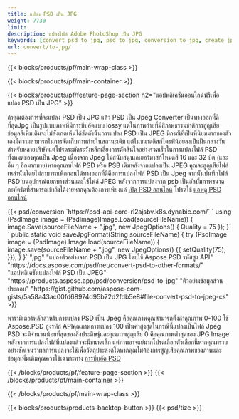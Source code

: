 ```yaml
---
title: แปลง PSD เป็น JPG
weight: 7730
limit: 
description: แปลงไฟล์ Adobe PhotoShop เป็น JPG
keywords: [convert psd to jpg, psd to jpg, conversion to jpg, create jpg from psd, print psd as jpg]
url: convert/to-jpg/
---
```


{{< blocks/products/pf/main-wrap-class >}}

{{< blocks/products/pf/main-container >}}

{{< blocks/products/pf/feature-page-section h2="แอปพลิเคชันออนไลน์ฟรีเพื่อแปลง PSD เป็น JPG" >}}
<p>ถ้าคุณต้องการที่จะแปลง PSD เป็น JPG แล้ว PSD เป็น Jpeg Converter เป็นทางออกที่ดีที่สุดJpg เป็นรูปแบบภาพที่มีการบีบอัดแบบ lossy แต่ในภาพถ่ายที่มีสีภาพธรรมชาติการสูญเสียข้อมูลสีเพิ่มเติมจะไม่สังเกตเห็นได้ชัดดังนั้นการแปลง PSD เป็น JPEG มีกรณีที่เป็นที่นิยมมากของตัวเองมีความสามารถในการจัดเก็บภาพถ่ายในสถานะเดิม แต่ในขนาดดิสก์ไดรฟ์น้อยลงเป็นฝันกลางวันสำหรับหลายบริษัทแต่โปรดระมัดระวังหลีกเลี่ยงการตัดสินใจอย่างรวดเร็วในการแปลงไฟล์ PSD ทั้งหมดของคุณเป็น Jpeg เนื่องจาก Jpeg ไม่สนับสนุนเลเยอร์มาสก์โหมดสี 16 และ 32 บิต (และอื่น ๆ อีกมากมาย)หากคุณลบไฟล์ PSD หรือ PSB เดิมหลังจากแปลงเป็น JPEG คุณจะสูญเสียไฟล์เหล่านั้นโดยไม่สามารถเพิกถอนได้ทางออกที่ดีคือการแปลงไฟล์ PSD เป็น Jpeg จากนั้นบันทึกไฟล์ PSD บนอุปกรณ์แยกบางส่วนและใช้ไฟล์ JPEG หลังจากการแปลงจาก psb เป็นอัลบั้มภาพขนาดกะทัดรัดที่สามารถเข้าถึงได้ง่ายหากคุณต้องการเพียงแค่ <a href="/psd/view">เปิด PSD ออนไลน์</a> โปรดใช้ <a href="/psd/view">แอพดู PSD ออนไลน์</a></p>
{{< psd/conversion `https://psd-api-core-rl2ajsbv.k8s.dynabic.com/` 
`    using (PsdImage image = (PsdImage)Image.Load(sourceFileName))
    {
        image.Save(sourceFileName + ".jpg",  new JpegOptions() { Quality = 75 });
    }` 
`    public static void saveJpgFormat(String sourceFileName) {
        try (PsdImage image = (PsdImage) Image.load(sourceFileName)) {
            image.save(sourceFileName + ".jpg", new JpegOptions() {{
                setQuality(75);
            }});
        }
    }` 
		"jpg" 
"แปลงตัวอย่างจาก PSD เป็น JPG โดยใช้ Aspose.PSD รหัสสูง API"  "https://docs.aspose.com/psd/net/convert-psd-to-other-formats/" 
"แอปพลิเคชันแปลงไฟล์ PSD เป็น JPEG" "https://products.aspose.app/psd/conversion/psd-to-jpg" 
"ตัวอย่างข้อมูลส่วนประกอบ" "https://gist.github.com/aspose-com-gists/5a58a43ac00fd68974d95b72d2fdb5e8#file-convert-psd-to-jpeg-cs" >}}
<p>พารามิเตอร์หลักสำหรับการแปลง PSD เป็น Jpeg คือคุณภาพคุณสามารถตั้งค่าคุณภาพ 0-100 ใช้ Aspose.PSD สูงรหัส APIคุณภาพการแปลง 100 เป็นค่าสูงสุดในกรณีนี้แปลงเป็นไฟล์ Jpeg PSD จะมีจำนวนน้อยที่สุดของสิ่งประดิษฐ์และคุณภาพสูญเสีย 0 คือคุณภาพต่ำสุดของ JPG Image หลังจากการแปลงไฟล์ที่แปลงแล้วจะมีขนาดเล็ก แต่ภาพอาจแย่มากโปรดเลือกตัวเลือกนี้หากคุณทราบอย่างชัดเจนว่าผลการแปลงจะใช้เพื่อวัตถุประสงค์ใดหากคุณไม่ต้องการสูญเสียคุณภาพของภาพและข้อมูลเพิ่มเติมคุณควรใช้เฉพาะทาง <a href="/psd/reduce-size">การบีบอัด PSD</a></p>
{{< /blocks/products/pf/feature-page-section >}}
{{< /blocks/products/pf/main-container >}}


{{< /blocks/products/pf/main-wrap-class >}}

{{< blocks/products/products-backtop-button >}}
{{< psd/tize >}}
